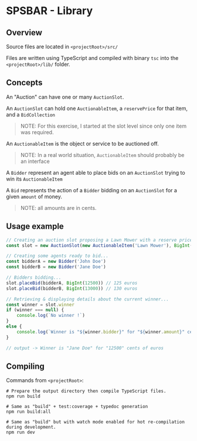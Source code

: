 # SPSBAR - Library

## Overview
 
Source files are located in `<projectRoot>/src/`

Files are written using TypeScript and compiled with binary `tsc` into the `<projectRoot>/lib/` folder.
 

## Concepts

An "Auction" can have one or many `AuctionSlot`.

An `AuctionSlot` can hold one `AuctionableItem`, a `reservePrice` for that item, and a `BidCollection`

> NOTE: For this exercise, I started at the slot level since only one item was required.

An `AuctionableItem` is the object or service to be auctioned off.

> NOTE: In a real world situation, `AuctionableItem` should probably be an interface

A `Bidder` represent an agent able to place bids on an `AuctionSlot` trying to win its `AuctionableItem` 

A `Bid` represents the action of a `Bidder` bidding on an `AuctionSlot` for a given `amount` of money.

> NOTE: all amounts are in cents.

## Usage example

```typescript
// Creating an auction slot proposing a Lawn Mower with a reserve price of 100 euros...
const slot = new AuctionSlot(new AuctionableItem('Lawn Mower'), BigInt(10000))

// Creating some agents ready to bid...
const bidderA = new Bidder('John Doe')
const bidderB = new Bidder('Jane Doe')

// Bidders bidding...
slot.placeBid(bidderA, BigInt(12500)) // 125 euros
slot.placeBid(bidderB, BigInt(13000)) // 130 euros

// Retrieving & displaying details about the current winner... 
const winner = slot.winner
if (winner === null) {
    console.log(`No winner !`)
}
else {
    console.log(`Winner is "${winner.bidder}" for "${winner.amount}" cents of euros`)
}

// output -> Winner is "Jane Doe" for "12500" cents of euros

```

 
 ## Compiling
 
Commands from `<projectRoot>`:
```shell script
# Prepare the output directory then compile TypeScript files. 
npm run build

# Same as "build" + test:coverage + typedoc generation  
npm run build:all

# Same as "build" but with watch mode enabled for hot re-compilation during development.
npm run dev
```
 

 
